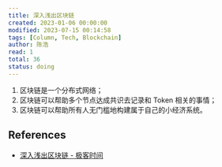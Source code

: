 ```yaml
---
title: 深入浅出区块链
created: 2023-01-06 00:00:00
modified: 2023-07-15 00:14:58
tags: [Column, Tech, Blockchain]
author: 陈浩
read: 1
total: 36
status: doing
---
```


1. 区块链是一个分布式网络；
2. 区块链可以帮助多个节点达成共识去记录和 Token 相关的事情；
3. 区块链可以帮助所有人无门槛地构建属于自己的小经济系统。

## References

- [深入浅出区块链 - 极客时间](https://localhost/#)

